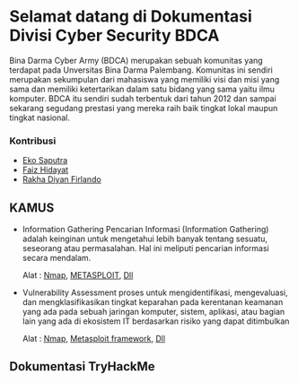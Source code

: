 # Selamat datang di Dokumentasi Divisi Cyber Security BDCA

Bina Darma Cyber Army (BDCA) merupakan sebuah komunitas yang terdapat pada Unversitas Bina Darma Palembang. Komunitas ini sendiri merupakan sekumpulan dari mahasiswa yang memiliki visi dan misi yang sama dan memiliki ketertarikan dalam satu bidang yang sama yaitu ilmu komputer. BDCA itu sendiri sudah terbentuk dari tahun 2012 dan sampai sekarang segudang prestasi yang mereka raih baik tingkat lokal maupun tingkat nasional.

### Kontribusi

- [Eko Saputra](https://www.github.com/ekovegeance)
- [Faiz Hidayat](https://www.github.com/faizH3)
- [Rakha Diyan Firlando](https://www.github.com/bioxxxxx)

## KAMUS

- Information Gathering
  Pencarian Informasi (Information Gathering) adalah keinginan untuk mengetahui lebih banyak tentang sesuatu, seseorang atau permasalahan. Hal ini meliputi pencarian informasi secara mendalam.

  Alat : [Nmap](https://tryhackme.com/room/furthernmap), [METASPLOIT](https://www.offensive-security.com/metasploit-unleashed/information-gathering/), [Dll](https://github.com/dracos-linux/DracOS_VENOMIZER)

- Vulnerability Assessment
  proses untuk mengidentifikasi, mengevaluasi, dan mengklasifikasikan tingkat keparahan pada kerentanan keamanan yang ada pada sebuah jaringan komputer, sistem, aplikasi, atau bagian lain yang ada di ekosistem IT berdasarkan risiko yang dapat ditimbulkan

  Alat : [Nmap](https://tryhackme.com/room/furthernmap), [Metasploit framework](https://www.offensive-security.com/metasploit-unleashed/), [Dll](https://github.com/dracos-linux/DracOS_VENOMIZER)

## Dokumentasi TryHackMe
